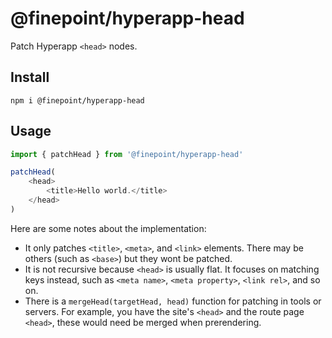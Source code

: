 # @finepoint/hyperapp-head

Patch Hyperapp `<head>` nodes.

## Install

```
npm i @finepoint/hyperapp-head
```

## Usage

```js
import { patchHead } from '@finepoint/hyperapp-head'

patchHead(
    <head>
        <title>Hello world.</title>
    </head>
)
```

Here are some notes about the implementation:

- It only patches `<title>`, `<meta>`, and `<link>` elements. There may be others (such as `<base>`) but they wont be patched.
- It is not recursive because `<head>` is usually flat. It focuses on matching keys instead, such as `<meta name>`, `<meta property>`, `<link rel>`, and so on.
- There is a `mergeHead(targetHead, head)` function for patching in tools or servers. For example, you have the site's `<head>` and the route page `<head>`, these would need be merged when prerendering.
